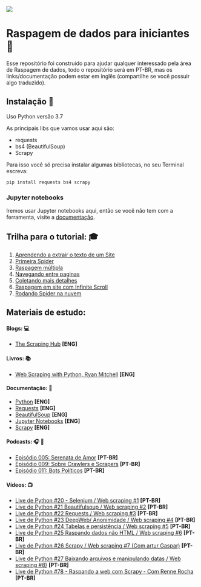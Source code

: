 ![](https://i.creativecommons.org/l/by/4.0/88x31.png)

# Raspagem de dados para iniciantes :page_facing_up:

Esse repositório foi construido para ajudar qualquer interessado pela área de Raspagem de dados, todo o repositório será em PT-BR, mas os links/documentação podem estar em inglês (compartilhe se você possuir algo traduzido).

## Instalação :floppy_disk:

Uso Python versão 3.7

As principais libs que vamos usar aqui são:
* requests
* bs4 (BeautifulSoup)
* Scrapy
 
Para isso você só precisa instalar algumas bibliotecas, no seu Terminal escreva:
 
```
pip install requests bs4 scrapy
```
 
### Jupyter notebooks

Iremos usar Jupyter notebooks aqui, então se você não tem com a ferramenta, visite a [documentação](https://jupyter-notebook-beginner-guide.readthedocs.io/en/latest/what_is_jupyter.html).

## Trilha para o tutorial: :mortar_board:

1. [Aprendendo a extrair o texto de um Site](https://github.com/DwarfThief/Raspagem-de-dados-para-iniciantes/blob/master/Tutoriais/Aprendendo%20a%20extrair%20o%20texto%20de%20um%20Site.md)
2. [Primeira Spider](https://github.com/DwarfThief/Raspagem-de-dados-para-iniciantes/blob/master/Tutoriais/Primeira%20Spider.md) 
3. [Raspagem múltipla](https://github.com/DwarfThief/Raspagem-de-dados-para-iniciantes/blob/master/Tutoriais/Raspagem%20multipla.md)
4. [Navegando entre paginas](https://github.com/DwarfThief/Raspagem-de-dados-para-iniciantes/blob/master/Tutoriais/Navegando%20entre%20paginas.md)
5. [Coletando mais detalhes](https://github.com/DwarfThief/Raspagem-de-dados-para-iniciantes/blob/master/Tutoriais/Coletando%20mais%20detalhes.md)
6. [Raspagem em site com Infinite Scroll](https://github.com/DwarfThief/Raspagem-de-dados-para-iniciantes/blob/master/Tutoriais/Raspagem%20em%20site%20com%20Infinite%20Scroll.md)
7. [Rodando Spider na nuvem](https://github.com/DwarfThief/Raspagem-de-dados-para-iniciantes/blob/master/Tutoriais/Rodando%20Spider%20na%20nuvem.md)

## Materiais de estudo: 

#### Blogs: :computer:
* [The Scraping Hub](https://blog.scrapinghub.com/) **[ENG]**

#### Livros: :books:
* [Web Scraping with Python, Ryan Mitchell](http://shop.oreilly.com/product/0636920078067.do) **[ENG]**

#### Documentação: :scroll:
* [Python](https://docs.python.org/3/) **[ENG]**
* [Requests](http://docs.python-requests.org/en/master/) **[ENG]**
* [BeautifulSoup](https://www.crummy.com/software/BeautifulSoup/bs4/doc/) **[ENG]**
* [Jupyter Notebooks](http://jupyter.org/documentation) **[ENG]**
* [Scrapy](https://doc.scrapy.org/en/latest/intro/tutorial.html) **[ENG]**

#### Podcasts: :headphones: :musical_note:
* [Episódio 005: Serenata de Amor](http://pizzadedados.com/serenata-de-amor/) **[PT-BR]**
* [Episódio 009: Sobre Crawlers e Scrapers](http://pizzadedados.com/episodio-009/) **[PT-BR]**
* [Episódio 011: Bots Políticos](http://pizzadedados.com/episodio-011/) **[PT-BR]**

#### Vídeos: :tv:
* [Live de Python #20 - Selenium / Web scraping #1](https://www.youtube.com/watch?v=MlzCElmtrxQ) **[PT-BR]**
* [Live de Python #21 Beautifulsoup / Web scraping #2](https://www.youtube.com/watch?v=kktO7IOjpgs) **[PT-BR]**
* [Live de Python #22 Requests / Web scraping #3](https://www.youtube.com/watch?v=geGjMToK5u8) **[PT-BR]**
* [Live de Python #23 DeepWeb/ Anonimidade / Web scraping #4](https://www.youtube.com/watch?v=rKcsV91YIio) **[PT-BR]**
* [Live de Python #24 Tabelas e persistência / Web scraping #5](https://www.youtube.com/watch?v=7KCBFTeIpLI) **[PT-BR]**
* [Live de Python #25 Raspando dados não HTML / Web scraping #6](https://www.youtube.com/watch?v=Pa4LT83osnY) **[PT-BR]**
* [Live de Python #26 Scrapy / Web scraping #7 (Com artur Gaspar)](https://www.youtube.com/watch?v=rbiKXQSOWIM) **[PT-BR]**
* [Live de Python #27 Baixando arquivos e manipulando datas / Web scraping #8)](https://www.youtube.com/watch?v=XuWyfTAC7Qs) **[PT-BR]**
* [Live de Python #78 - Raspando a web com Scrapy - Com Renne Rocha](https://www.youtube.com/watch?v=5LMG4OCoEn0) **[PT-BR]**
